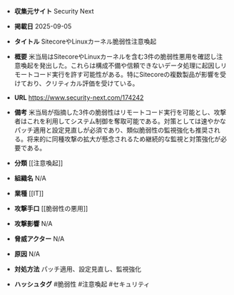 - **収集元サイト**
Security Next

- **掲載日**
2025-09-05

- **タイトル**
SitecoreやLinuxカーネル脆弱性注意喚起

- **概要**
米当局はSitecoreやLinuxカーネルを含む3件の脆弱性悪用を確認し注意喚起を発出した。これらは構成不備や信頼できないデータ処理に起因しリモートコード実行を許す可能性がある。特にSitecoreの複数製品が影響を受けており、クリティカル評価を受けている。

- **URL**
https://www.security-next.com/174242

- **備考**
米当局が指摘した3件の脆弱性はリモートコード実行を可能とし、攻撃者はこれを利用してシステム制御を奪取可能である。対策としては速やかなパッチ適用と設定見直しが必須であり、類似脆弱性の監視強化も推奨される。将来的に同種攻撃の拡大が懸念されるため継続的な監視と対策強化が必要である。

- **分類**
[[注意喚起]]

- **組織名**
N/A

- **業種**
[[IT]]

- **攻撃手口**
[[脆弱性の悪用]]

- **攻撃影響**
N/A

- **脅威アクター**
N/A

- **原因**
N/A

- **対処方法**
パッチ適用、設定見直し、監視強化

- **ハッシュタグ**
#脆弱性 #注意喚起 #セキュリティ
